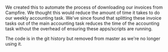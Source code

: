 We created this to automate the process of downloading our invoices from Campfire. We thought this would reduce the amount of time it takes to do our weekly accounting task. We've since found that splitting these invoice tasks out of the main accounting task reduces the time of the accounting task without the overhead of ensuring these apps/scripts are running.

The code is in the git history but removed from master as we're no longer using it.
